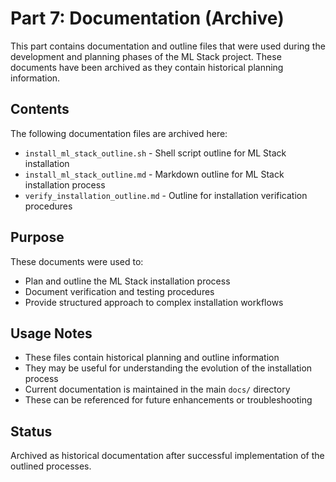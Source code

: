 # Part 7: Documentation (Archive)

This part contains documentation and outline files that were used during the development and planning phases of the ML Stack project. These documents have been archived as they contain historical planning information.

## Contents

The following documentation files are archived here:

- `install_ml_stack_outline.sh` - Shell script outline for ML Stack installation
- `install_ml_stack_outline.md` - Markdown outline for ML Stack installation process
- `verify_installation_outline.md` - Outline for installation verification procedures

## Purpose

These documents were used to:
- Plan and outline the ML Stack installation process
- Document verification and testing procedures
- Provide structured approach to complex installation workflows

## Usage Notes

- These files contain historical planning and outline information
- They may be useful for understanding the evolution of the installation process
- Current documentation is maintained in the main `docs/` directory
- These can be referenced for future enhancements or troubleshooting

## Status

Archived as historical documentation after successful implementation of the outlined processes.